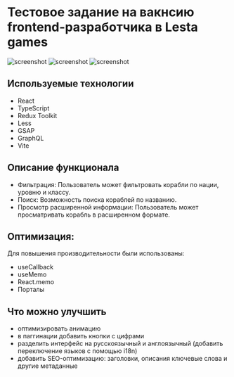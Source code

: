 # Тестовое задание на вакнсию frontend-разработчика в Lesta games
![screenshot](./src/assets/Screenshot.png)
![screenshot](./src/assets/Screenshot1.png)
![screenshot](./src/assets/Screenshot2.png)
## Используемые технологии

- React
- TypeScript
- Redux Toolkit
- Less
- GSAP
- GraphQL
- Vite

## Описание функционала

- Фильтрация: Пользователь может фильтровать корабли по нации, уровню и классу.
- Поиск: Возможность поиска кораблей по названию.
- Просмотр расширенной информации: Пользователь может просматривать корабль в расширенном формате.
## Оптимизация: 
Для повышения производительности были использованы:
- useCallback
- useMemo
- React.memo
- Порталы

## Что можно улучшить
- оптимизировать анимацию
- в паггинации добавить кнопки с цифрами
- разделить интерфейс на русскоязычный и англоязычный (добавить переключение языков с помощью i18n)
- добавить SEO-оптимизацию: заголовки, описания ключевые слова и другие метаданные